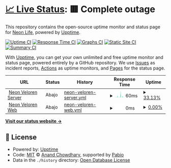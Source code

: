 # [📈 Live Status](https://status.neonlife.xyz): <!--live status--> **🟥 Complete outage**

This repository contains the open-source uptime monitor and status page for [Neon Life](https://status.neonlife.xyz), powered by [Upptime](https://github.com/upptime/upptime).

[![Uptime CI](https://github.com/neonliferoleplay/status/workflows/Uptime%20CI/badge.svg)](https://github.com/neonliferoleplay/status/actions?query=workflow%3A%22Uptime+CI%22)
[![Response Time CI](https://github.com/neonliferoleplay/status/workflows/Response%20Time%20CI/badge.svg)](https://github.com/neonliferoleplay/status/actions?query=workflow%3A%22Response+Time+CI%22)
[![Graphs CI](https://github.com/neonliferoleplay/status/workflows/Graphs%20CI/badge.svg)](https://github.com/neonliferoleplay/status/actions?query=workflow%3A%22Graphs+CI%22)
[![Static Site CI](https://github.com/neonliferoleplay/status/workflows/Static%20Site%20CI/badge.svg)](https://github.com/neonliferoleplay/status/actions?query=workflow%3A%22Static+Site+CI%22)
[![Summary CI](https://github.com/neonliferoleplay/status/workflows/Summary%20CI/badge.svg)](https://github.com/neonliferoleplay/status/actions?query=workflow%3A%22Summary+CI%22)

With [Upptime](https://upptime.js.org), you can get your own unlimited and free uptime monitor and status page, powered entirely by a GitHub repository. We use [Issues](https://github.com/neonliferoleplay/status/issues) as incident reports, [Actions](https://github.com/neonliferoleplay/status/actions) as uptime monitors, and [Pages](https://status.neonlife.xyz) for the status page.

<!--start: status pages-->
<!-- This summary is generated by Upptime (https://github.com/upptime/upptime) -->
<!-- Do not edit this manually, your changes will be overwritten -->
<!-- prettier-ignore -->
| URL | Status | History | Response Time | Uptime |
| --- | ------ | ------- | ------------- | ------ |
| <img alt="" src="https://icons.duckduckgo.com/ip3/null.ico" height="13"> [Neon Veloren Server](veloren.neonlife.xyz) | Abajo | [neon-veloren-server.yml](https://github.com/neonliferoleplay/status/commits/HEAD/history/neon-veloren-server.yml) | <details><summary><img alt="Response time graph" src="./graphs/neon-veloren-server/response-time-week.png" height="20"> 60ms</summary><br><a href="https://status.neonlife.xyz/history/neon-veloren-server"><img alt="Response time 105" src="https://img.shields.io/endpoint?url=https%3A%2F%2Fraw.githubusercontent.com%2Fneonliferoleplay%2Fstatus%2FHEAD%2Fapi%2Fneon-veloren-server%2Fresponse-time.json"></a><br><a href="https://status.neonlife.xyz/history/neon-veloren-server"><img alt="24-hour response time 6" src="https://img.shields.io/endpoint?url=https%3A%2F%2Fraw.githubusercontent.com%2Fneonliferoleplay%2Fstatus%2FHEAD%2Fapi%2Fneon-veloren-server%2Fresponse-time-day.json"></a><br><a href="https://status.neonlife.xyz/history/neon-veloren-server"><img alt="7-day response time 60" src="https://img.shields.io/endpoint?url=https%3A%2F%2Fraw.githubusercontent.com%2Fneonliferoleplay%2Fstatus%2FHEAD%2Fapi%2Fneon-veloren-server%2Fresponse-time-week.json"></a><br><a href="https://status.neonlife.xyz/history/neon-veloren-server"><img alt="30-day response time 44" src="https://img.shields.io/endpoint?url=https%3A%2F%2Fraw.githubusercontent.com%2Fneonliferoleplay%2Fstatus%2FHEAD%2Fapi%2Fneon-veloren-server%2Fresponse-time-month.json"></a><br><a href="https://status.neonlife.xyz/history/neon-veloren-server"><img alt="1-year response time 105" src="https://img.shields.io/endpoint?url=https%3A%2F%2Fraw.githubusercontent.com%2Fneonliferoleplay%2Fstatus%2FHEAD%2Fapi%2Fneon-veloren-server%2Fresponse-time-year.json"></a></details> | <details><summary><a href="https://status.neonlife.xyz/history/neon-veloren-server">33.13%</a></summary><a href="https://status.neonlife.xyz/history/neon-veloren-server"><img alt="All-time uptime 98.47%" src="https://img.shields.io/endpoint?url=https%3A%2F%2Fraw.githubusercontent.com%2Fneonliferoleplay%2Fstatus%2FHEAD%2Fapi%2Fneon-veloren-server%2Fuptime.json"></a><br><a href="https://status.neonlife.xyz/history/neon-veloren-server"><img alt="24-hour uptime 26.62%" src="https://img.shields.io/endpoint?url=https%3A%2F%2Fraw.githubusercontent.com%2Fneonliferoleplay%2Fstatus%2FHEAD%2Fapi%2Fneon-veloren-server%2Fuptime-day.json"></a><br><a href="https://status.neonlife.xyz/history/neon-veloren-server"><img alt="7-day uptime 33.13%" src="https://img.shields.io/endpoint?url=https%3A%2F%2Fraw.githubusercontent.com%2Fneonliferoleplay%2Fstatus%2FHEAD%2Fapi%2Fneon-veloren-server%2Fuptime-week.json"></a><br><a href="https://status.neonlife.xyz/history/neon-veloren-server"><img alt="30-day uptime 84.41%" src="https://img.shields.io/endpoint?url=https%3A%2F%2Fraw.githubusercontent.com%2Fneonliferoleplay%2Fstatus%2FHEAD%2Fapi%2Fneon-veloren-server%2Fuptime-month.json"></a><br><a href="https://status.neonlife.xyz/history/neon-veloren-server"><img alt="1-year uptime 98.47%" src="https://img.shields.io/endpoint?url=https%3A%2F%2Fraw.githubusercontent.com%2Fneonliferoleplay%2Fstatus%2FHEAD%2Fapi%2Fneon-veloren-server%2Fuptime-year.json"></a></details>
| <img alt="" src="https://icons.duckduckgo.com/ip3/veloren.neonlife.xyz.ico" height="13"> [Neon Veloren Web](https://veloren.neonlife.xyz) | Abajo | [neon-veloren-web.yml](https://github.com/neonliferoleplay/status/commits/HEAD/history/neon-veloren-web.yml) | <details><summary><img alt="Response time graph" src="./graphs/neon-veloren-web/response-time-week.png" height="20"> 0ms</summary><br><a href="https://status.neonlife.xyz/history/neon-veloren-web"><img alt="Response time 426" src="https://img.shields.io/endpoint?url=https%3A%2F%2Fraw.githubusercontent.com%2Fneonliferoleplay%2Fstatus%2FHEAD%2Fapi%2Fneon-veloren-web%2Fresponse-time.json"></a><br><a href="https://status.neonlife.xyz/history/neon-veloren-web"><img alt="24-hour response time 0" src="https://img.shields.io/endpoint?url=https%3A%2F%2Fraw.githubusercontent.com%2Fneonliferoleplay%2Fstatus%2FHEAD%2Fapi%2Fneon-veloren-web%2Fresponse-time-day.json"></a><br><a href="https://status.neonlife.xyz/history/neon-veloren-web"><img alt="7-day response time 0" src="https://img.shields.io/endpoint?url=https%3A%2F%2Fraw.githubusercontent.com%2Fneonliferoleplay%2Fstatus%2FHEAD%2Fapi%2Fneon-veloren-web%2Fresponse-time-week.json"></a><br><a href="https://status.neonlife.xyz/history/neon-veloren-web"><img alt="30-day response time 0" src="https://img.shields.io/endpoint?url=https%3A%2F%2Fraw.githubusercontent.com%2Fneonliferoleplay%2Fstatus%2FHEAD%2Fapi%2Fneon-veloren-web%2Fresponse-time-month.json"></a><br><a href="https://status.neonlife.xyz/history/neon-veloren-web"><img alt="1-year response time 426" src="https://img.shields.io/endpoint?url=https%3A%2F%2Fraw.githubusercontent.com%2Fneonliferoleplay%2Fstatus%2FHEAD%2Fapi%2Fneon-veloren-web%2Fresponse-time-year.json"></a></details> | <details><summary><a href="https://status.neonlife.xyz/history/neon-veloren-web">0.00%</a></summary><a href="https://status.neonlife.xyz/history/neon-veloren-web"><img alt="All-time uptime 47.32%" src="https://img.shields.io/endpoint?url=https%3A%2F%2Fraw.githubusercontent.com%2Fneonliferoleplay%2Fstatus%2FHEAD%2Fapi%2Fneon-veloren-web%2Fuptime.json"></a><br><a href="https://status.neonlife.xyz/history/neon-veloren-web"><img alt="24-hour uptime 0.00%" src="https://img.shields.io/endpoint?url=https%3A%2F%2Fraw.githubusercontent.com%2Fneonliferoleplay%2Fstatus%2FHEAD%2Fapi%2Fneon-veloren-web%2Fuptime-day.json"></a><br><a href="https://status.neonlife.xyz/history/neon-veloren-web"><img alt="7-day uptime 0.00%" src="https://img.shields.io/endpoint?url=https%3A%2F%2Fraw.githubusercontent.com%2Fneonliferoleplay%2Fstatus%2FHEAD%2Fapi%2Fneon-veloren-web%2Fuptime-week.json"></a><br><a href="https://status.neonlife.xyz/history/neon-veloren-web"><img alt="30-day uptime 0.00%" src="https://img.shields.io/endpoint?url=https%3A%2F%2Fraw.githubusercontent.com%2Fneonliferoleplay%2Fstatus%2FHEAD%2Fapi%2Fneon-veloren-web%2Fuptime-month.json"></a><br><a href="https://status.neonlife.xyz/history/neon-veloren-web"><img alt="1-year uptime 47.32%" src="https://img.shields.io/endpoint?url=https%3A%2F%2Fraw.githubusercontent.com%2Fneonliferoleplay%2Fstatus%2FHEAD%2Fapi%2Fneon-veloren-web%2Fuptime-year.json"></a></details>

<!--end: status pages-->

[**Visit our status website →**](https://status.neonlife.xyz)

## 📄 License

- Powered by: [Upptime](https://github.com/upptime/upptime)
- Code: [MIT](./LICENSE) © [Anand Chowdhary](https://anandchowdhary.com), supported by [Pabio](https://pabio.com)
- Data in the `./history` directory: [Open Database License](https://opendatacommons.org/licenses/odbl/1-0/)
